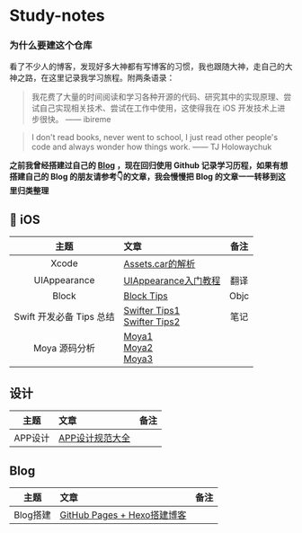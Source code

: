 # Study-notes
### 为什么要建这个仓库
看了不少人的博客，发现好多大神都有写博客的习惯，我也跟随大神，走自己的大神之路，在这里记录我学习旅程。附两条语录：
> 我花费了大量的时间阅读和学习各种开源的代码、研究其中的实现原理、尝试自己实现相关技术、尝试在工作中使用，这使得我在 iOS 开发技术上进步很快。 —— ibireme

> I don't read books, never went to school, I just read other people's code and always wonder how things work. —— TJ Holowaychuk

**之前我曾经搭建过自己的 [Blog](http://piglikeyoung.com/) ，现在回归使用 Github 记录学习历程，如果有想搭建自己的 Blog 的朋友请参考👇的文章，我会慢慢把 Blog 的文章一一转移到这里归类整理**


##  iOS

| 主题 | 文章 | 备注 |
|:-------:|:------|:----:|
| Xcode |[Assets.car的解析](./contents/2015-09-01-Assets.car的解析.md)||
| UIAppearance | [UIAppearance入门教程](./contents/2015-09-18-UIAppearance入门教程.md)| 翻译 |
| Block | [Block Tips](./contents/2016-09-04-block-tips.md)| Objc |
| Swift 开发必备 Tips 总结 | [Swifter Tips1](./contents/2017-11-11-swifter-tips-summary-1.md)<br> [Swifter Tips2](./contents/2017-11-26-swifter-tips-summary-2.md)| 笔记 |
| Moya 源码分析 | [Moya1](./contents/2017-08-27-moya-analysis-1.md)<br>[Moya2](./contents/2017-09-09-moya-analysis-2.md)<br>[Moya3](./contents/2017-10-28-moya-analysis-3.md)| |


## 设计

| 主题 | 文章 | 备注 |
|:-------:|:------|:----:|
| APP设计 | [APP设计规范大全](./contents/2015-09-08-APP设计规范大全.md)||

## Blog

| 主题 | 文章 | 备注 |
|:-------:|:------|:----:|
| Blog搭建 | [GitHub Pages + Hexo搭建博客](./contents/2016-08-31-gitHub-pages-hexo-blog.md)||


